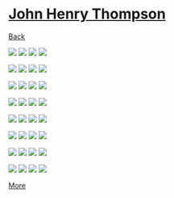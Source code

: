 # [John Henry Thompson](../README.md)

[Back](2013-09-02-1.md)

[![](../media/2013-09-02/Aquatic-Paradise-4-thumb.jpg)](../posts/2013-09-02-5.md) [![](../media/2013-09-02/Aquatic-Paradise-5-thumb.jpg)](../posts/2013-09-02-6.md) [![](../media/2013-09-02/Aquatic-Paradise-6-thumb.jpg)](../posts/2013-09-02-7.md) [![](../media/2013-09-02/Aquatic-Paradise-7-thumb.jpg)](../posts/2013-09-02-8.md)

[![](../media/2013-09-02/Aquatic-Paradise-8-thumb.jpg)](../posts/2013-09-02-9.md) [![](../media/2013-09-02/Aquatic-Paradise-9-thumb.jpg)](../posts/2013-09-02-10.md) [![](../media/2013-09-02/JA-Science-Award-thumb.jpg)](../posts/2013-09-02-11.md) [![](../media/2013-09-02/JA-Science-Award-1-thumb.jpg)](../posts/2013-09-02-12.md)

[![](../media/2013-09-02/JA-Science-Award-2-thumb.jpg)](../posts/2013-09-02-13.md) [![](../media/2013-09-02/JA-Science-Award-3-thumb.jpg)](../posts/2013-09-02-14.md) [![](../media/2013-09-02/JA-Science-Award-4-thumb.jpg)](../posts/2013-09-02-15.md) [![](../media/2013-09-02/JA-Science-Award-5-thumb.jpg)](../posts/2013-09-02-16.md)

[![](../media/2013-09-02/JA-Science-Award-6-thumb.jpg)](../posts/2013-09-02-17.md) [![](../media/2013-09-02/JA-Science-Award-7-thumb.jpg)](../posts/2013-09-02-18.md) [![](../media/2013-09-02/JA-Science-Award-8-thumb.jpg)](../posts/2013-09-02-19.md) [![](../media/2013-09-02/JA-Science-Award-9-thumb.jpg)](../posts/2013-09-02-20.md)

[![](../media/2013-09-02/JA-Science-Award-10-thumb.jpg)](../posts/2013-09-02-21.md) [![](../media/2013-09-02/JA-Science-Award-11-thumb.jpg)](../posts/2013-09-02-22.md) [![](../media/2013-09-02/JA-Science-Award-12-thumb.jpg)](../posts/2013-09-02-23.md) [![](../media/2013-09-02/JA-Science-Award-13-thumb.jpg)](../posts/2013-09-02-24.md)

[![](../media/2013-09-02/JA-Science-Award-14-thumb.jpg)](../posts/2013-09-02-25.md) [![](../media/2013-09-02/JA-Science-Award-15-thumb.jpg)](../posts/2013-09-02-26.md) [![](../media/2013-09-02/JA-Science-Award-16-thumb.jpg)](../posts/2013-09-02-27.md) [![](../media/2013-09-02/JA-Science-Award-17-thumb.jpg)](../posts/2013-09-02-28.md)

[![](../media/2013-09-02/JA-Science-Award-18-thumb.jpg)](../posts/2013-09-02-29.md) [![](../media/2013-09-02/JA-Science-Award-19-thumb.jpg)](../posts/2013-09-02-30.md) [![](../media/2013-09-02/JA-Science-Award-20-thumb.jpg)](../posts/2013-09-02-31.md) [![](../media/2013-09-02/JA-Science-Award-21-thumb.jpg)](../posts/2013-09-02-32.md)

[![](../media/2013-09-02/JA-Science-Award-22-thumb.jpg)](../posts/2013-09-02-33.md) [![](../media/2013-09-02/JA-Science-Award-23-thumb.jpg)](../posts/2013-09-02-34.md) [![](../media/2013-09-02/JA-Science-Award-24-thumb.jpg)](../posts/2013-09-02-35.md) [![](../media/2013-09-02/JA-Science-Award-25-thumb.jpg)](../posts/2013-09-02-36.md)

[More](2013-08-29-1.md)